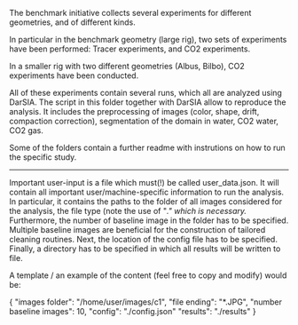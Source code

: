 The benchmark initiative collects several experiments for different geometries,
and of different kinds.

In particular in the benchmark geometry (large rig), two sets of experiments
have been performed: Tracer experiments, and CO2 experiments.

In a smaller rig with two different geometries (Albus, Bilbo), CO2 experiments
have been conducted.

All of these experiments contain several runs, which all are analyzed using
DarSIA. The script in this folder together with DarSIA allow to reproduce
the analysis. It includes the preprocessing of images (color, shape, drift,
compaction correction), segmentation of the domain in water, CO2 water, CO2 gas.

Some of the folders contain a further readme with instrutions on how to
run the specific study.

--------------------------------------------------------------------------------

Important user-input is a file which must(!) be called user_data.json. It will
contain all important user/machine-specific information to run the analysis.
In particular, it contains the paths to the folder of all images considered
for the analysis, the file type (note the use of "*." which is necessary.*
Furthermore, the number of baseline image in the folder has to be specified.
Multiple baseline images are beneficial for the construction of tailored
cleaning routines. Next, the location of the config file has to be
specified. Finally, a directory has to be specified in which all results
will be written to file.

A template / an example of the content (feel free to copy and modify) would be:

{
    "images folder": "/home/user/images/c1",
    "file ending": "*.JPG",
    "number baseline images": 10,
    "config": "./config.json"
    "results": "./results"
}
